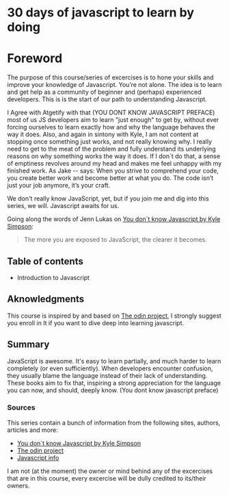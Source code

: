 # 30 days of javascript to learn by doing

# Foreword

The purpose of this course/series of excercises is to hone your skills and improve your knowledge of Javascript. 
You’re not alone. The idea is to learn and get help as a community of beginner and (perhaps) experienced developers. This is is the start of our path to understanding Javascript. 

I Agree with Atgetify with that (YOU DONT KNOW JAVASCRIPT PREFACE) most of us JS developers aim to learn "just enough" to get by, without ever forcing ourselves to learn exactly how and why the language behaves the way it does. Also, and again in sintony with Kyle, I am not content at stopping once something just works, and not really knowing why. I really need to get to the meat of the problem and fully understand its underlying reasons on why something works the way it does. If I don`t do that, a sense of emptiness revolves around my head and makes me feel unhappy with my finished work. As Jake -- says:  When you strive to comprehend your code, you create better work and become better at what you do. The code isn’t just your job anymore, it’s your craft.

We don't really know JavaScript, yet, but if you join me and dig into this series, we will. Javascript awaits for us.

Going along the words of Jenn Lukas on [You don`t know Javascript by Kyle Simpson](https://github.com/getify/You-Dont-Know-JS/blob/1st-ed/up%20%26%20going/foreword.md):

> The more you are exposed to JavaScript, the clearer it becomes.

## Table of contents

- Introduction to Javascript


## Aknowledgments 

This course is inspired by and based on [The odin project](https://www.theodinproject.com/), I strongly suggest you enroll in It if you want to dive deep into learning javascript. 


## Summary

JavaScript is awesome. It's easy to learn partially, and much harder to learn completely (or even sufficiently). When developers encounter confusion, they usually blame the language instead of their lack of understanding. These books aim to fix that, inspiring a strong appreciation for the language you can now, and should, deeply know. (You dont know javascript preface)



### Sources

This series contain a bunch of information from the following sites, authors, articles and more:

- [You don`t know Javascript by Kyle Simpson](https://github.com/getify/You-Dont-Know-JS/blob/1st-ed/up%20%26%20going/foreword.md)
- [The odin project](https://www.theodinproject.com/)
- [Javascript info](https://javascript.info/)

I am not (at the moment) the owner or mind behind any of the excercises that are in this course, every excercise will be dully credited to its/their owners.
